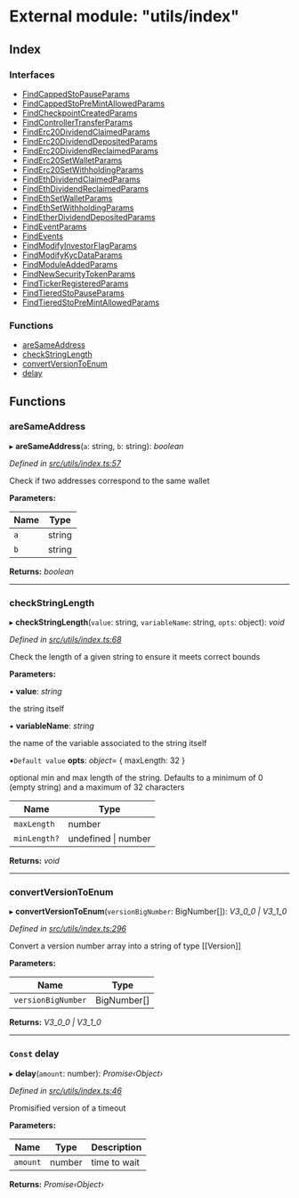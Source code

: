 # External module: "utils/index"

## Index

### Interfaces

* [FindCappedStoPauseParams](../interfaces/_utils_index_.findcappedstopauseparams.md)
* [FindCappedStoPreMintAllowedParams](../interfaces/_utils_index_.findcappedstopremintallowedparams.md)
* [FindCheckpointCreatedParams](../interfaces/_utils_index_.findcheckpointcreatedparams.md)
* [FindControllerTransferParams](../interfaces/_utils_index_.findcontrollertransferparams.md)
* [FindErc20DividendClaimedParams](../interfaces/_utils_index_.finderc20dividendclaimedparams.md)
* [FindErc20DividendDepositedParams](../interfaces/_utils_index_.finderc20dividenddepositedparams.md)
* [FindErc20DividendReclaimedParams](../interfaces/_utils_index_.finderc20dividendreclaimedparams.md)
* [FindErc20SetWalletParams](../interfaces/_utils_index_.finderc20setwalletparams.md)
* [FindErc20SetWithholdingParams](../interfaces/_utils_index_.finderc20setwithholdingparams.md)
* [FindEthDividendClaimedParams](../interfaces/_utils_index_.findethdividendclaimedparams.md)
* [FindEthDividendReclaimedParams](../interfaces/_utils_index_.findethdividendreclaimedparams.md)
* [FindEthSetWalletParams](../interfaces/_utils_index_.findethsetwalletparams.md)
* [FindEthSetWithholdingParams](../interfaces/_utils_index_.findethsetwithholdingparams.md)
* [FindEtherDividendDepositedParams](../interfaces/_utils_index_.findetherdividenddepositedparams.md)
* [FindEventParams](../interfaces/_utils_index_.findeventparams.md)
* [FindEvents](../interfaces/_utils_index_.findevents.md)
* [FindModifyInvestorFlagParams](../interfaces/_utils_index_.findmodifyinvestorflagparams.md)
* [FindModifyKycDataParams](../interfaces/_utils_index_.findmodifykycdataparams.md)
* [FindModuleAddedParams](../interfaces/_utils_index_.findmoduleaddedparams.md)
* [FindNewSecurityTokenParams](../interfaces/_utils_index_.findnewsecuritytokenparams.md)
* [FindTickerRegisteredParams](../interfaces/_utils_index_.findtickerregisteredparams.md)
* [FindTieredStoPauseParams](../interfaces/_utils_index_.findtieredstopauseparams.md)
* [FindTieredStoPreMintAllowedParams](../interfaces/_utils_index_.findtieredstopremintallowedparams.md)

### Functions

* [areSameAddress](_utils_index_.md#aresameaddress)
* [checkStringLength](_utils_index_.md#checkstringlength)
* [convertVersionToEnum](_utils_index_.md#convertversiontoenum)
* [delay](_utils_index_.md#const-delay)

## Functions

###  areSameAddress

▸ **areSameAddress**(`a`: string, `b`: string): *boolean*

*Defined in [src/utils/index.ts:57](https://github.com/PolymathNetwork/polymath-sdk/blob/fb8c7c9/src/utils/index.ts#L57)*

Check if two addresses correspond to the same wallet

**Parameters:**

Name | Type |
------ | ------ |
`a` | string |
`b` | string |

**Returns:** *boolean*

___

###  checkStringLength

▸ **checkStringLength**(`value`: string, `variableName`: string, `opts`: object): *void*

*Defined in [src/utils/index.ts:68](https://github.com/PolymathNetwork/polymath-sdk/blob/fb8c7c9/src/utils/index.ts#L68)*

Check the length of a given string to ensure it meets correct bounds

**Parameters:**

▪ **value**: *string*

the string itself

▪ **variableName**: *string*

the name of the variable associated to the string itself

▪`Default value`  **opts**: *object*=  { maxLength: 32 }

optional min and max length of the string. Defaults to a minimum of 0 (empty string) and a maximum of 32 characters

Name | Type |
------ | ------ |
`maxLength` | number |
`minLength?` | undefined &#124; number |

**Returns:** *void*

___

###  convertVersionToEnum

▸ **convertVersionToEnum**(`versionBigNumber`: BigNumber[]): *V3_0_0 | V3_1_0*

*Defined in [src/utils/index.ts:296](https://github.com/PolymathNetwork/polymath-sdk/blob/fb8c7c9/src/utils/index.ts#L296)*

Convert a version number array into a string of type [[Version]]

**Parameters:**

Name | Type |
------ | ------ |
`versionBigNumber` | BigNumber[] |

**Returns:** *V3_0_0 | V3_1_0*

___

### `Const` delay

▸ **delay**(`amount`: number): *Promise‹Object›*

*Defined in [src/utils/index.ts:46](https://github.com/PolymathNetwork/polymath-sdk/blob/fb8c7c9/src/utils/index.ts#L46)*

Promisified version of a timeout

**Parameters:**

Name | Type | Description |
------ | ------ | ------ |
`amount` | number | time to wait  |

**Returns:** *Promise‹Object›*
